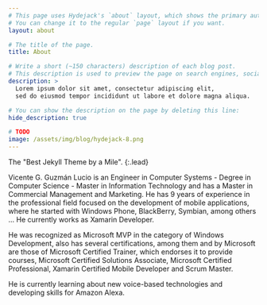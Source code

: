 ```yaml
---
# This page uses Hydejack's `about` layout, which shows the primary author's picture and about text at the top.
# You can change it to the regular `page` layout if you want.
layout: about

# The title of the page.
title: About

# Write a short (~150 characters) description of each blog post.
# This description is used to preview the page on search engines, social media, etc.
description: >
  Lorem ipsum dolor sit amet, consectetur adipiscing elit,
  sed do eiusmod tempor incididunt ut labore et dolore magna aliqua.

# You can show the description on the page by deleting this line:
hide_description: true

# TODO
image: /assets/img/blog/hydejack-8.png
---
```


The "Best Jekyll Theme by a Mile".
{:.lead}

Vicente G. Guzmán Lucio is an Engineer in Computer Systems - Degree in Computer Science - Master in Information Technology and has a Master in Commercial Management and Marketing. He has 9 years of experience in the professional field focused on the development of mobile applications, where he started with Windows Phone, BlackBerry, Symbian, among others ... He currently works as Xamarin Developer.

He was recognized as Microsoft MVP in the category of Windows Development, also has several certifications, among them and by Microsoft are those of Microsoft Certified Trainer, which endorses it to provide courses, Microsoft Certified Solutions Associate, Microsoft Certified Professional, Xamarin Certified Mobile Developer and Scrum Master.

He is currently learning about new voice-based technologies and developing skills for Amazon Alexa.